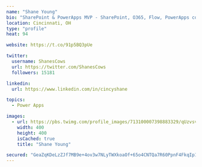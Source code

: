 ```yaml
---
name: "Shane Young"
bio: "SharePoint & PowerApps MVP - SharePoint, O365, Flow, PowerApps consulting? @PowerApps911 | Pure Snark? You found it."
location: Cincinnati, OH
type: "profile"
heat: 94

website: https://t.co/91p5BQ3pUe

twitter:
  username: ShanesCows
  url: https://twitter.com/ShanesCows
  followers: 15181

linkedin:
  url: https://www.linkedin.com/in/cincyshane

topics:
  - Power Apps

images:
  - url: https://pbs.twimg.com/profile_images/713100007398883329/qUzvsvQ3_400x400.jpg
    width: 400
    height: 400
    isCached: true
    title: "Shane Young"

secured: "GeaZqKDeLzZJf7MB9e+4ov3w7NLyTWXkoaOf+65o4CNTQa7R60PpnF4FkqIp1BX1IaiTOjAHwRmTwGkuOH814vXEpAuiMhEeQ7yYGQ88Ef3JWFgSpr3bGKRIKUUvMYrkOf8lGkzdGHbF9xfr2X2f5vhjWTkrbQ4OkZwAFpjKbCGWL9GFCHebc4UmcVXSCJShLxe42v8XtS9iv4tnOH21gnDryCluQ3x59ufYxnqtD2bQDSOQhjBvzpmsL0AY3cJvYf/GUgr/Ce5aC2tCvnfsP31HLupYnB0ir/Cw/gS+nJMgsLm81QbE0nwaFpdafEq5WDfd0yA3cgMMHn5vTeH3L0asrJoTJR3CohbMlQ3UeqaFpAMgsB2RLfBO4O+/zbZMlxQ/n/l1zQDRY6SJYIUBQMj5208NNbloosMTKJyky7U=;AmgsHdiQhUsDs8GvxPx6sg=="
---
```


